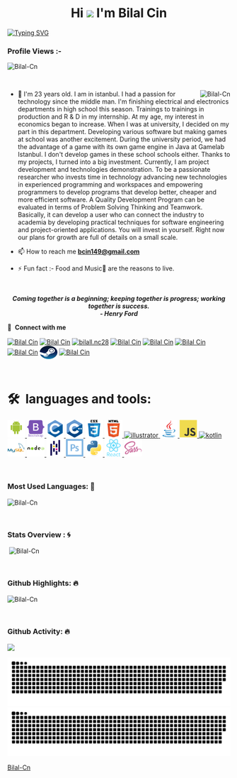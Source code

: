 <h1 align="center">Hi <img src="https://media.giphy.com/media/hvRJCLFzcasrR4ia7z/giphy.gif" width=25> I'm Bilal Cin</h1>

[![Typing SVG](https://readme-typing-svg.herokuapp.com?vCenter=true&width=500&lines=Entrepreneur+Business+Partner+and+Software+Developer+Engineer;Python+Developer+Game+Developer+with+3%2B+Years+Experience;Passionate+about+Algorithmic+Trading)](https://git.io/typing-svg)
<br>
<p align="right"> <h3>Profile Views :-</h3> <img src="https://komarev.com/ghpvc/?username=Bilal-Cn&label=Profile%20views&color=0e75b6&style=flat"
    alt="Bilal-Cn" /> 
  </p>

<br>

<p><img align="right" src="https://github.com/Adam-pw/Adam-pw/blob/main/animation_500_kxa883sd.gif" alt="Bilal-Cn" /></p>



- 🌱 I'm 23 years old. I am in istanbul. I had a passion for technology since the middle man.
I'm finishing electrical and electronics departments in high school this season. Trainings to trainings in
production and R & D in my internship. At my age, my interest in economics began to increase. When I was at
university, I decided on my part in this department. Developing various software but making games at school
was another excitement. During the university period, we had the advantage of a game with its own game
engine in Java at Gamelab Istanbul. I don't develop games in these school schools either. Thanks to my
projects, I turned into a big investment. Currently, I am project development and technologies demonstration.
To be a passionate researcher who invests time in technology advancing new technologies in experienced
programming and workspaces and empowering programmers to develop programs that develop better,
cheaper and more efficient software.
A Quality Development Program can be evaluated in terms of Problem Solving Thinking and Teamwork.
Basically, it can develop a user who can connect the industry to academia by developing practical techniques
for software engineering and project-oriented applications. You will invest in yourself.
Right now our plans for growth are full of details on a small scale.

- 📫 How to reach me **bcin149@gmail.com**

- ⚡ Fun fact :- Food and Music🎵 are the reasons to live.

<br>
<p align='center'><em><b>Coming together is a beginning; keeping together is progress; working together is success.</b></em>
<br/>
 <em><b>- Henry Ford</b></em>
<br>

🔗 &nbsp;**Connect with me**
<p align="left">
  <a href="https://www.linkedin.com/in/bilal-cin-6ba1a71b6/" target="blank"><img align="center"
      src="https://raw.githubusercontent.com/rahuldkjain/github-profile-readme-generator/master/src/images/icons/Social/linked-in-alt.svg"
      alt="Bilal Cin" height="30" width="40" /></a>
  <a href="https://www.facebook.com/bilal.cin.77" target="blank"><img align="center"
      src="https://raw.githubusercontent.com/rahuldkjain/github-profile-readme-generator/master/src/images/icons/Social/facebook.svg"
      alt="Bilal Cin" height="30" width="40" /></a>
  <a href="https://instagram.com/bilall.nc28" target="blank"><img align="center"
      src="https://raw.githubusercontent.com/rahuldkjain/github-profile-readme-generator/master/src/images/icons/Social/instagram.svg"
      alt="bilall.nc28" height="30" width="40" /></a>
 <a href="https://twitter.com/BilalCn" target="blank"><img align="center"
      src="https://raw.githubusercontent.com/rahuldkjain/github-profile-readme-generator/master/src/images/icons/Social/twitter.svg"
      alt="Bilal Cin" height="30" width="40" /></a>
 <a href="https://discord.gg/ndESkTSn" target="blank"><img align="center"
      src="https://raw.githubusercontent.com/peterthehan/peterthehan/master/assets/discord.svg"
      alt="Bilal Cin" height="30" width="40" /></a>
 <a href="https://open.spotify.com/user/bcin149" target="blank"><img align="center"
      src="https://raw.githubusercontent.com/rahuldkjain/github-profile-readme-generator/master/src/images/icons/Social/spotify.svg"
      alt="Bilal Cin" height="30" width="40" /></a>
 <a href="https://stackoverflow.com/users/18246723/bilalcn" target="blank"><img align="center"
      src="https://raw.githubusercontent.com/danielcranney/readme-generator/main/public/icons/socials/stackoverflow.svg"
      alt="Bilal Cin" height="30" width="40" /></a>
 <a href="https://steamcommunity.com/profiles/76561198178154142/" target="blank"><img align="center"
      src="https://raw.githubusercontent.com/itsmeshibintmz/itsmeshibintmz/main/icons/steam-icon-14883.png"
      alt="Bilal Cin" height="30" width="40" /></a>
 <a href="https://www.youtube.com/channel/UC0wnl28M7FxJYS6-o8PjscA" target="blank"><img align="center"
      src="https://raw.githubusercontent.com/peterthehan/peterthehan/main/assets/youtube.svg"
      alt="Bilal Cin" height="30" width="40" /></a>
</p>

<br>

# 🛠 **&nbsp;languages and tools:** 
<p align="left"> <a href="https://developer.android.com" target="_blank" rel="noreferrer"> <img
      src="https://raw.githubusercontent.com/devicons/devicon/master/icons/android/android-original-wordmark.svg"
      alt="android" width="40" height="40" /> </a> <a href="https://getbootstrap.com" target="_blank" rel="noreferrer">
    <img src="https://raw.githubusercontent.com/devicons/devicon/master/icons/bootstrap/bootstrap-plain-wordmark.svg"
      alt="bootstrap" width="40" height="40" /> </a> <a href="https://www.cprogramming.com/" target="_blank"
    rel="noreferrer"> <img src="https://raw.githubusercontent.com/devicons/devicon/master/icons/c/c-original.svg"
      alt="c" width="40" height="40" /> </a> <a href="https://www.w3schools.com/cpp/" target="_blank" rel="noreferrer">
    <img src="https://raw.githubusercontent.com/devicons/devicon/master/icons/cplusplus/cplusplus-original.svg"
      alt="cplusplus" width="40" height="40" /> </a> <a href="https://www.w3schools.com/css/" target="_blank"
    rel="noreferrer"> <img
      src="https://raw.githubusercontent.com/devicons/devicon/master/icons/css3/css3-original-wordmark.svg" alt="css3"
      width="40" height="40" /> </a> <a href="https://www.w3.org/html/" target="_blank" rel="noreferrer"> <img
      src="https://raw.githubusercontent.com/devicons/devicon/master/icons/html5/html5-original-wordmark.svg"
      alt="html5" width="40" height="40" /> </a> <a href="https://www.adobe.com/in/products/illustrator.html"
    target="_blank" rel="noreferrer"> <img
      src="https://www.vectorlogo.zone/logos/adobe_illustrator/adobe_illustrator-icon.svg" alt="illustrator" width="40"
      height="40" /> </a> <a href="https://www.java.com" target="_blank" rel="noreferrer"> <img
      src="https://raw.githubusercontent.com/devicons/devicon/master/icons/java/java-original.svg" alt="java" width="40"
      height="40" /> </a> <a href="https://developer.mozilla.org/en-US/docs/Web/JavaScript" target="_blank"
    rel="noreferrer"> <img
      src="https://raw.githubusercontent.com/devicons/devicon/master/icons/javascript/javascript-original.svg"
      alt="javascript" width="40" height="40" /> </a> <a href="https://kotlinlang.org" target="_blank" rel="noreferrer">
    <img src="https://www.vectorlogo.zone/logos/kotlinlang/kotlinlang-icon.svg" alt="kotlin" width="40" height="40" />
  </a> <a href="https://www.mysql.com/" target="_blank" rel="noreferrer"> <img
      src="https://raw.githubusercontent.com/devicons/devicon/master/icons/mysql/mysql-original-wordmark.svg"
      alt="mysql" width="40" height="40" /> </a> </a> <a href="https://nodejs.org" target="_blank" rel="noreferrer"> <img
      src="https://raw.githubusercontent.com/devicons/devicon/master/icons/nodejs/nodejs-original-wordmark.svg"
      alt="nodejs" width="40" height="40" /> </a> <a href="https://pandas.pydata.org/" target="_blank" rel="noreferrer">
    <img
      src="https://raw.githubusercontent.com/devicons/devicon/2ae2a900d2f041da66e950e4d48052658d850630/icons/pandas/pandas-original.svg"
      alt="pandas" width="40" height="40" /> </a> <a href="https://www.photoshop.com/en" target="_blank"
    rel="noreferrer"> <img
      src="https://raw.githubusercontent.com/devicons/devicon/master/icons/photoshop/photoshop-line.svg" alt="photoshop"
      width="40" height="40" /> </a> <a href="https://www.python.org" target="_blank" rel="noreferrer"> <img
      src="https://raw.githubusercontent.com/devicons/devicon/master/icons/python/python-original.svg" alt="python"
      width="40" height="40" /> </a> <a href="https://reactjs.org/" target="_blank" rel="noreferrer"> <img
      src="https://raw.githubusercontent.com/devicons/devicon/master/icons/react/react-original-wordmark.svg"
      alt="react" width="40" height="40" /> </a> <a href="https://sass-lang.com" target="_blank" rel="noreferrer"> <img
      src="https://raw.githubusercontent.com/devicons/devicon/master/icons/sass/sass-original.svg" alt="sass" width="40"
      height="40" /> </a> </p>

<br>

### Most Used Languages: :blossom:
<p><img align="center"
    src="https://github-readme-stats.vercel.app/api/top-langs?username=Bilal-Cn&show_icons=true&locale=en&bg_color=0d1117&text_color=ffffff&layout=compact"
    alt="Bilal-Cn" 
    bg_color=#808080/></p>

<br>

### Stats Overview : :cyclone:
<p>&nbsp;<img align="center" src="https://github-readme-stats.vercel.app/api?username=Bilal-Cn&show_icons=true&locale=en&bg_color=0d1117&text_color=ffffff&repo=convoychat"
    alt="Bilal-Cn" /></p>

<br>

### Github Highlights: 🔥 
<p><img align="center" src="https://github-readme-streak-stats.herokuapp.com/?user=Bilal-Cn&theme=dark&background=0d1117&date_format=M%20j%5B%2C%20Y%5D" alt="Bilal-Cn" /></p>
      
<br>


### Github Activity: 🔥 
<img align="center" src="https://activity-graph.herokuapp.com/graph?username=Bilal-Cn&theme=dracula&color=B994E6&bg_color=2B2D3D" />



![github contribution grid snake animation](https://raw.githubusercontent.com/itsmeshibintmz/itsmeshibintmz/8c4c442a1c6a6c7b963e5d473e5aec52c42b5ea3/github-contribution-grid-snake-sissa.svg#gh-dark-mode-only)
![github contribution grid snake animation](https://raw.githubusercontent.com/itsmeshibintmz/itsmeshibintmz/8c4c442a1c6a6c7b963e5d473e5aec52c42b5ea3/github-contribution-grid-snake-sissa-white.svg#gh-light-mode-only)


[Bilal-Cn](https://github.com/Bilal-Cn)
